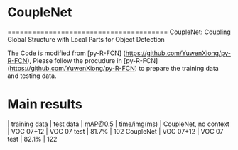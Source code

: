 # CoupleNet
=======================================
CoupleNet: Coupling Global Structure with Local Parts for Object Detection <br>

The Code is modified from [py-R-FCN] (https://github.com/YuwenXiong/py-R-FCN), Please follow the procudure in [py-R-FCN] (https://github.com/YuwenXiong/py-R-FCN) to prepare the training data and testing data.<br>

# Main results
 | training data | test data | mAP@0.5 | time/img(ms) |
CoupleNet, no context | VOC 07+12 | VOC 07 test | 81.7% | 102
CoupleNet             | VOC 07+12 | VOC 07 test | 82.1% | 122
